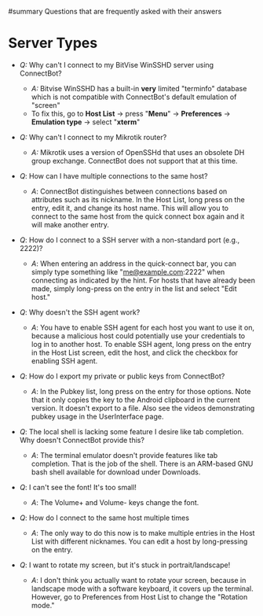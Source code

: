 ﻿#summary Questions that are frequently asked with their answers

# Server Types #

  * _Q:_ Why can't I connect to my BitVise WinSSHD server using ConnectBot?
    * _A:_ Bitvise WinSSHD has a built-in **very** limited "terminfo" database which is not compatible with ConnectBot's default emulation of "screen"
    * To fix this, go to **Host List** -> press "**Menu**" -> **Preferences** -> **Emulation type** -> select "**xterm**"

  * _Q:_ Why can't I connect to my Mikrotik router?
    * _A:_ Mikrotik uses a version of OpenSSHd that uses an obsolete DH group exchange. ConnectBot does not support that at this time.

  * _Q_: How can I have multiple connections to the same host?
    * _A_: ConnectBot distinguishes between connections based on attributes such as its nickname. In the Host List, long press on the entry, edit it, and change its host name. This will allow you to connect to the same host from the quick connect box again and it will make another entry.

  * _Q_: How do I connect to a SSH server with a non-standard port (e.g., 2222)?
    * _A_: When entering an address in the quick-connect bar, you can simply type something like "me@example.com:2222" when connecting as indicated by the hint. For hosts that have already been made, simply long-press on the entry in the list and select "Edit host."

  * _Q_: Why doesn't the SSH agent work?
    * _A_: You have to enable SSH agent for each host you want to use it on, because a malicious host could potentially use your credentials to log in to another host. To enable SSH agent, long press on the entry in the Host List screen, edit the host, and click the checkbox for enabling SSH agent.

  * _Q_: How do I export my private or public keys from ConnectBot?
    * _A_: In the Pubkey list, long press on the entry for those options. Note that it only copies the key to the Android clipboard in the current version. It doesn't export to a file. Also see the videos demonstrating pubkey usage in the UserInterface page.

  * _Q_: The local shell is lacking some feature I desire like tab completion. Why doesn't ConnectBot provide this?
    * _A_: The terminal emulator doesn't provide features like tab completion. That is the job of the shell. There is an ARM-based GNU bash shell available for download under Downloads.

  * _Q_: I can't see the font! It's too small!
    * _A_: The Volume+ and Volume- keys change the font.

  * _Q_: How do I connect to the same host multiple times
    * _A_: The only way to do this now is to make multiple entries in the Host List with different nicknames. You can edit a host by long-pressing on the entry.

  * _Q_: I want to rotate my screen, but it's stuck in portrait/landscape!
    * _A_: I don't think you actually want to rotate your screen, because in landscape mode with a software keyboard, it covers up the terminal. However, go to Preferences from Host List to change the "Rotation mode."
